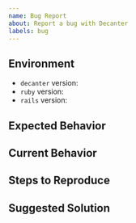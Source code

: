 ```yaml
---
name: Bug Report
about: Report a bug with Decanter
labels: bug
---
```


<!--
  Please fill out this template with all the relevant information so we can
  understand what's going on and fix the issue. We encourage you to submit a PR
  to fix the reported issue!
-->

## Environment

- `decanter` version:
- `ruby` version:
- `rails` version:

## Expected Behavior

## Current Behavior

## Steps to Reproduce
<!--
  If possible, please create a repository that reproduces the issue with the
minimal amount of code possible.
-->

## Suggested Solution
<!--
It's ok if you don't have a suggested solution, but please let us know if you
have any ideas!
-->
